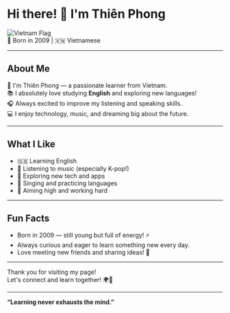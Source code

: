# Hi there! 👋 I'm Thiên Phong

![Vietnam Flag](https://upload.wikimedia.org/wikipedia/commons/2/21/Flag_of_Vietnam.svg)  
🎉 Born in 2009 | 🇻🇳 Vietnamese

---

## About Me

🌟 I'm Thiên Phong — a passionate learner from Vietnam.  
📚 I absolutely love studying **English** and exploring new languages!  
🎧 Always excited to improve my listening and speaking skills.  
💻 I enjoy technology, music, and dreaming big about the future.

---

## What I Like

- 🇬🇧 Learning English  
- 🎵 Listening to music (especially K-pop!)  
- 📱 Exploring new tech and apps  
- 🎤 Singing and practicing languages  
- 🚀 Aiming high and working hard

---

## Fun Facts

- Born in 2009 — still young but full of energy! ⚡  
- Always curious and eager to learn something new every day.  
- Love meeting new friends and sharing ideas! 🤗

---

Thank you for visiting my page!  
Let's connect and learn together! 🌍💬

---

**“Learning never exhausts the mind.”**

